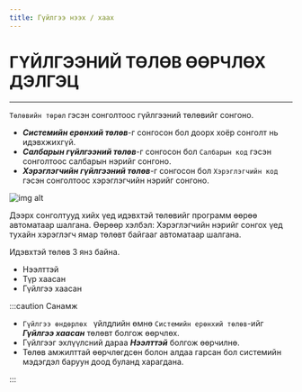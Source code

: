 ```yaml
---
title: Гүйлгээ нээх / хаах
---
```

# **ГҮЙЛГЭЭНИЙ ТӨЛӨВ ӨӨРЧЛӨХ ДЭЛГЭЦ**
---

 `Төлөвийн төрөл` гэсэн сонголтоос гүйлгээний төлөвийг сонгоно. 
-  _**Системийн ерөнхий төлөв**_-г сонгосон бол доорх хоёр сонголт нь идэвхжихгүй. 
-  _**Cалбарын гүйлгээний төлөв**_-г сонгосон бол `Салбарын код` гэсэн сонголтоос салбарын нэрийг сонгоно. 
- _**Хэрэглэгчийн гүйлгээний төлөв**_-г сонгосон бол `Xэрэглэгчийн код` гэсэн сонголтоос хэрэглэгчийн нэрийг сонгоно.

![img alt](/img/img30.png)

Дээрх сонголтууд хийх үед идэвхтэй төлөвийг программ өөрөө автоматаар шалгана. Өөрөөр хэлбэл: Хэрэглэгчийн нэрийг сонгох үед тухайн хэрэглэгч ямар төлөвт байгааг автоматаар шалгана.

Идэвхтэй төлөв 3 янз байна. 
- Нээлттэй
- Түр хаасан
- Гүйлгээ хаасан


:::caution Санамж

- `Гүйлгээ өндөрлөх ` үйлдлийн өмнө `Системийн ерөнхий төлөв`-ийг _**Гүйлгээ хаасан**_ төлөвт болгож өөрчлөх. 
- Гүйлгээг эхлүүлсний дараа _**Нээлттэй**_ болгож өөрчилнө. 
- Төлөв амжилттай өөрчлөгдсөн болон алдаа гарсан бол системийн мэдэгдэл баруун доод буланд харагдана.
 
:::

